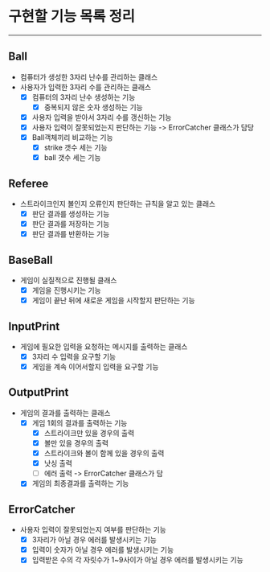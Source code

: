 # 구현할 기능 목록 정리
<hr>

## Ball
- 컴퓨터가 생성한 3자리 난수를 관리하는 클래스
- 사용자가 입력한 3자리 수를 관리하는 클래스  
  - [x] 컴퓨터의 3자리 난수 생성하는 기능
    - [x] 중복되지 않은 숫자 생성하는 기능
  - [x] 사용자 입력을 받아서 3자리 수를 갱신하는 기능
  - [x] 사용자 입력이 잘못되었는지 판단하는 기능 -> ErrorCatcher 클래스가 담당
  - [x] Ball객체끼리 비교하는 기능
    - [x] strike 갯수 세는 기능
    - [x] ball 갯수 세는 기능
## Referee
- 스트라이크인지 볼인지 오류인지 판단하는 규칙을 알고 있는 클래스
  - [x] 판단 결과를 생성하는 기능
  - [x] 판단 결과를 저장하는 기능
  - [x] 판단 결과를 반환하는 기능
## BaseBall
- 게임이 실질적으로 진행될 클래스
  - [x] 게임을 진행시키는 기능
  - [x] 게임이 끝난 뒤에 새로운 게임을 시작할지 판단하는 기능
## InputPrint
- 게임에 필요한 입력을 요청하는 메시지를 출력하는 클래스
  - [x] 3자리 수 입력을 요구할 기능
  - [x] 게임을 계속 이어서할지 입력을 요구할 기능
## OutputPrint
- 게임의 결과를 출력하는 클래스
  - [x] 게임 1회의 결과를 출력하는 기능
    - [x] 스트라이크만 있을 경우의 출력
    - [x] 볼만 있을 경우의 출력
    - [x] 스트라이크와 볼이 함께 있을 경우의 출력
    - [x] 낫싱 출력
    - [ ] 에러 출력 -> ErrorCatcher 클래스가 담
  - [x] 게임의 최종결과를 출력하는 기능
## ErrorCatcher
- 사용자 입력이 잘못되었는지 여부를 판단하는 기능
  - [x] 3자리가 아닐 경우 에러를 발생시키는 기능
  - [x] 입력이 숫자가 아닐 경우 에러를 발생시키는 기능
  - [x] 입력받은 수의 각 자릿수가 1~9사이가 아닐 경우 에러를 발생시키는 기능